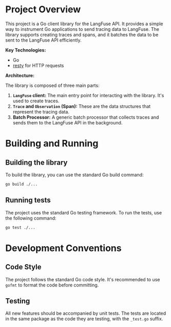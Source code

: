 # Project Overview

This project is a Go client library for the LangFuse API. It provides a simple way to instrument Go applications to send tracing data to LangFuse. The library supports creating traces and spans, and it batches the data to be sent to the LangFuse API efficiently.

**Key Technologies:**

*   Go
*   [resty](https://github.com/go-resty/resty) for HTTP requests

**Architecture:**

The library is composed of three main parts:

1.  **`LangFuse` client:** The main entry point for interacting with the library. It's used to create traces.
2.  **`Trace` and `Observation` (Span):** These are the data structures that represent the tracing data.
3.  **Batch Processor:** A generic batch processor that collects traces and sends them to the LangFuse API in the background.

# Building and Running

## Building the library

To build the library, you can use the standard Go build command:

```bash
go build ./...
```

## Running tests

The project uses the standard Go testing framework. To run the tests, use the following command:

```bash
go test ./...
```

# Development Conventions

## Code Style

The project follows the standard Go code style. It's recommended to use `gofmt` to format the code before committing.

## Testing

All new features should be accompanied by unit tests. The tests are located in the same package as the code they are testing, with the `_test.go` suffix.
